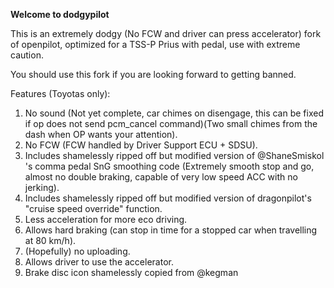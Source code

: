 **Welcome to dodgypilot**

This is an extremely dodgy (No FCW and driver can press accelerator) fork of openpilot, optimized for a TSS-P Prius with pedal, use with extreme caution.

You should use this fork if you are looking forward to getting banned.

Features (Toyotas only):
1. No sound (Not yet complete, car chimes on disengage, this can be fixed if op does not send pcm_cancel command)(Two small chimes from the dash when OP wants your attention).
2. No FCW (FCW handled by Driver Support ECU + SDSU).
3. Includes shamelessly ripped off but modified version of @ShaneSmiskol 's comma pedal SnG smoothing code (Extremely smooth stop and go, almost no double braking, capable of very low speed ACC with no jerking).
4. Includes shamelessly ripped off but modified version of dragonpilot's "cruise speed override" function.
5. Less acceleration for more eco driving.
6. Allows hard braking (can stop in time for a stopped car when travelling at 80 km/h).
7. (Hopefully) no uploading.
8. Allows driver to use the accelerator.
9. Brake disc icon shamelessly copied from @kegman